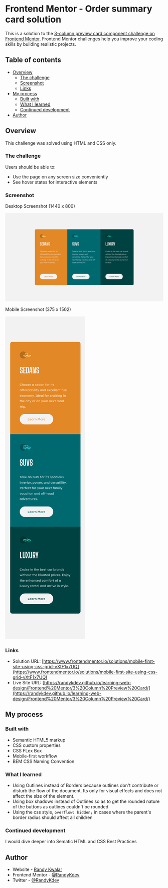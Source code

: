 # Frontend Mentor - Order summary card solution

This is a solution to the [3-column preview card component challenge on Frontend Mentor](https://www.frontendmentor.io/challenges/3column-preview-card-component-pH92eAR2-). Frontend Mentor challenges help you improve your coding skills by building realistic projects. 

## Table of contents

- [Overview](#overview)
  - [The challenge](#the-challenge)
  - [Screenshot](#screenshot)
  - [Links](#links)
- [My process](#my-process)
  - [Built with](#built-with)
  - [What I learned](#what-i-learned)
  - [Continued development](#continued-development)
- [Author](#author)


## Overview

This challenge was solved using HTML and CSS only.

### The challenge

Users should be able to:

- Use the page on any screen size conveniently
- See hover states for interactive elements

### Screenshot

Desktop Screenshot (1440 x 800)

![Desktop Screenshot](./screenshots/desktop-screenshot.png)

Mobile Screenshot (375 x 1502)

![Desktop Screenshot](./screenshots/mobile-screenshot.png)

### Links

- Solution URL: [https://www.frontendmentor.io/solutions/mobile-first-site-using-css-grid-vXtF1x7UQ](https://www.frontendmentor.io/solutions/mobile-first-site-using-css-grid-vXtF1x7UQ)
- Live Site URL: [https://randykdev.github.io/learning-web-design/Frontend%20Mentor/3%20Column%20Preview%20Card/](https://randykdev.github.io/learning-web-design/Frontend%20Mentor/3%20Column%20Preview%20Card/)

## My process

### Built with

- Semantic HTML5 markup
- CSS custom properties
- CSS FLex Box
- Mobile-first workflow
- BEM CSS Naming Convention

### What I learned

- Using Outlines instead of Borders because outlines don't contribute or disturb the flow of the document. Its only for visual effects and does not affect the size of the element.
- Using box shadows instead of Outlines so as to get the rounded nature of the buttons as outlines couldn't be rounded
- Using the css style, `overflow: hidden;` in cases where the parent's border radius should affect all children 

### Continued development

I would dive deeper into Sematic HTML  and CSS Best Practices

## Author

- Website - [Randy Kwalar](https://www.github.com/RandyKdev)
- Frontend Mentor - [@RandyKdev](https://www.frontendmentor.io/profile/RandyKdev)
- Twitter - [@RandyKdev](https://www.twitter.com/randykdev)
